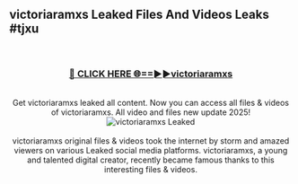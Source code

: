 ## victoriaramxs Leaked Files And Videos Leaks #tjxu
<br>
<div align="center">
<h3><a href="https://watchclip.my.id/victoriaramxs" rel="nofollow">🔴 CLICK HERE 🌐==►►victoriaramxs</a></h3>
<br>
Get victoriaramxs leaked all content. Now you can access all files & videos of victoriaramxs. All video and files new update 2025!
<br>
<a href="https://watchclip.my.id/victoriaramxs" rel="nofollow" data-target="animated-image.originalLink"><img src="https://i.ibb.co.com/WyWwxjT/player-gif2.gif" alt="victoriaramxs Leaked" style="max-width: 100%; display: inline-block;" data-target="animated-image.originalImage"></a>
<br><br>
victoriaramxs original files & videos took the internet by storm and amazed viewers on various Leaked social media platforms. victoriaramxs, a young and talented digital creator, recently became famous thanks to this interesting files & videos.
</div>
<br>